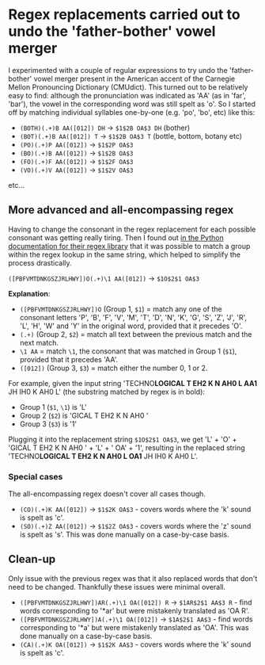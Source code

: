 # Regex replacements carried out to undo the 'father-bother' vowel merger

I experimented with a couple of regular expressions to try undo the 'father-bother' vowel merger present in the American accent of the Carnegie Mellon Pronouncing Dictionary (CMUdict). This turned out to be relatively easy to find: although the pronunciation was indicated as 'AA' (as in 'far', 'bar'), the vowel in the corresponding word was still spelt as 'o'. So I started off by matching individual syllables one-by-one (e.g. 'po', 'bo', etc) like this:

* `(BOTH)(.+)B AA([012]) DH` -> `$1$2B OA$3 DH` (bother)
* `(BOT)(.+)B AA([012]) T` -> `$1$2B OA$3 T` (bottle, bottom, botany etc)
* `(PO)(.+)P AA([012])` -> `$1$2P OA$3`
* `(BO)(.+)B AA([012])` -> `$1$2B OA$3`
* `(FO)(.+)F AA([012])` -> `$1$2F OA$3`
* `(VO)(.+)V AA([012])` -> `$1$2V OA$3`

etc...

## More advanced and all-encompassing regex

Having to change the consonant in the regex replacement for each possible consonant was getting really tiring. Then I found out [in the Python documentation for their regex library](https://docs.python.org/3.6/library/re.html?highlight=regex) that it was possible to match a group within the regex lookup in the same string, which helped to simplify the process drastically.

`([PBFVMTDNKGSZJRLHWY])O(.+)\1 AA([012])` -> `$1O$2$1 OA$3`

**Explanation**:

* `([PBFVMTDNKGSZJRLHWY])O` (Group 1, `$1`) = match any one of the consonant letters 'P', 'B', 'F', 'V', 'M', 'T', 'D', 'N', 'K', 'G', 'S', 'Z', 'J', 'R', 'L', 'H', 'W' and 'Y' in the original word, provided that it precedes 'O'.
* `(.+)` (Group 2, `$2`) = match all text between the previous match and the next match.
* `\1 AA` = match `\1`, the consonant that was matched in Group 1 (`$1`), provided that it precedes 'AA'.
* `([012])` (Group 3, `$3`) = match either the number 0, 1 or 2.

For example, given the input string 'TECHNO**LOGICAL  T EH2 K N AH0 L AA1** JH IH0 K AH0 L' (the substring matched by regex is in bold):

* Group 1 (`$1`, `\1`) is 'L'
* Group 2 (`$2`) is 'GICAL  T EH2 K N AH0 '
* Group 3 (`$3`) is '1'

Plugging it into the replacement string `$1O$2$1 OA$3`, we get 'L' + 'O' + 'GICAL  T EH2 K N AH0 ' + 'L' + ' OA' + '1', resulting in the replaced string 'TECHNO**LOGICAL  T EH2 K N AH0 L OA1** JH IH0 K AH0 L'.

### Special cases

The all-encompassing regex doesn't cover all cases though.

* `(CO)(.+)K AA([012])` -> `$1$2K OA$3` - covers words where the 'k' sound is spelt as 'c'.
* `(SO)(.+)Z AA([012])` -> `$1$2Z OA$3` - covers words where the 'z' sound is spelt as 's'. This was done manually on a case-by-case basis.

## Clean-up

Only issue with the previous regex was that it also replaced words that don't need to be changed. Thankfully these issues were minimal overall.

* `([PBFVMTDNKGSZJRLHWY])AR(.+)\1 OA([012]) R` -> `$1AR$2$1 AA$3 R` - find words corresponding to '*ar' but were mistakenly translated as 'OA R'.
* `([PBFVMTDNKGSZJRLHWY])A(.+)\1 OA([012])` -> `$1A$2$1 AA$3` - find words corresponding to '*a' but were mistakenly translated as 'OA'. This was done manually on a case-by-case basis.
* `(CA)(.+)K OA([012])` -> `$1$2K AA$3` - covers words where the 'k' sound is spelt as 'c'.

